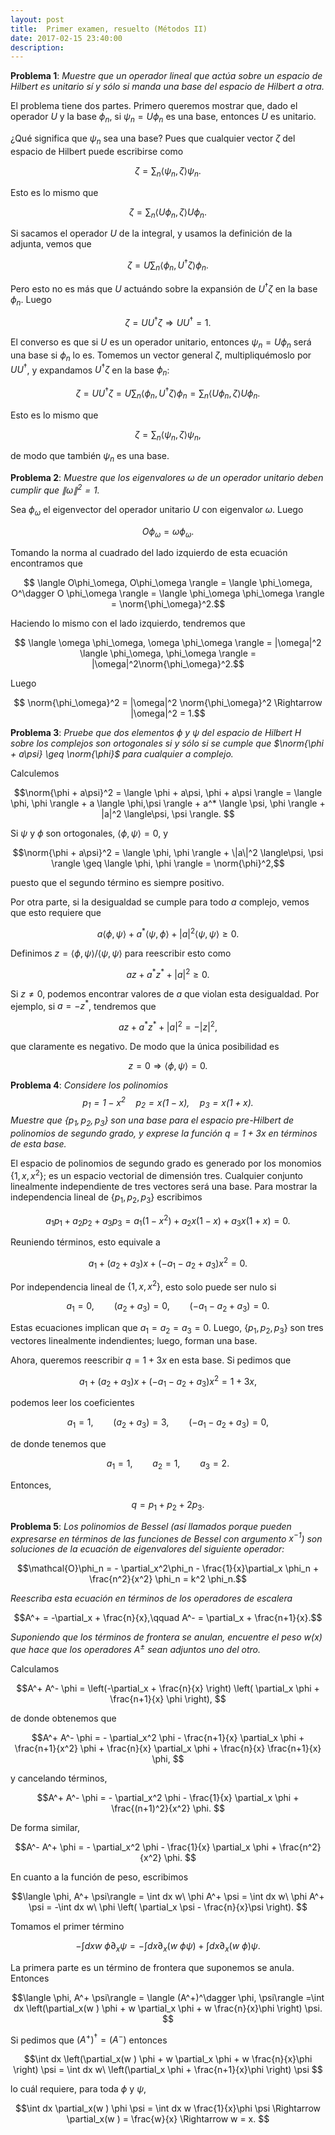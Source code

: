 ```yaml
---
layout: post
title:  Primer examen, resuelto (Métodos II)
date: 2017-02-15 23:40:00
description: 
---
```

$$\newcommand{\ket}[1]{\left |#1 \right\rangle}
\newcommand{\bra}[1]{\left\langle#1\right|}
\newcommand{\bracket}[2]{\left\langle#1\right.|\left.#2\right\rangle}
\newcommand{\vev}[1]{\left\langle#1\right\rangle}
\newcommand{\tr}{\mathrm{Tr}}	
\newcommand{\id}{1\!\!1}
\newcommand{\norm}[1]{\left\lVert #1 \right\rVert}$$

**Problema 1**: *Muestre que un operador lineal que actúa sobre un espacio de
Hilbert es unitario sí y sólo si manda una base del espacio de Hilbert
a otra.*

El problema tiene dos partes. Primero queremos mostrar que, dado el operador $U$ y la base $\phi_n$, si $\psi_n = U \phi_n$ es una base, entonces $U$ es unitario. 

¿Qué significa que $\psi_n$ sea una base? Pues que cualquier vector $\zeta$ del espacio de Hilbert puede escribirse como 

$$\zeta = \sum_n \langle\psi_n, \zeta \rangle \psi_n .$$

Esto es lo mismo que 

$$\zeta = \sum_n \langle U \phi_n, \zeta \rangle U \phi_n .$$

Si sacamos el operador $U$ de la integral, y usamos la definición de la adjunta, vemos que 

$$\zeta = U \sum_n \langle \phi_n, U^\dagger \zeta \rangle \phi_n .$$

Pero esto no es más que $U$ actuándo sobre la expansión de $U^\dagger \zeta$ en la base $\phi_n$. Luego 

$$\zeta = U  U^\dagger \zeta \Rightarrow U U^\dagger = 1.$$

El converso es que si $U$ es un operador unitario, entonces $\psi_n = U \phi_n$ será una base si $\phi_n$ lo es. Tomemos un vector general $\zeta$, multipliquémoslo por $U U^\dagger$, y expandamos $U^\dagger \zeta$ en la base $\phi_n$: 

$$\zeta =  U U^\dagger \zeta = U \sum_n \langle\phi_n, U^\dagger\zeta \rangle \phi_n  =  \sum_n \langle U\phi_n, \zeta \rangle U \phi_n .$$

Esto es lo mismo que 

$$\zeta =   \sum_n \langle \psi_n, \zeta \rangle \psi_n,$$

de modo que también $\psi_n$ es una base. 


**Problema 2**: *Muestre que los eigenvalores $\omega$ de un operador unitario deben cumplir que $\|\omega\|^2=1.$*

Sea $\phi_\omega$ el eigenvector del operador unitario $U$ con eigenvalor $\omega$. Luego

$$ O\phi_\omega = \omega \phi_\omega.$$

Tomando la norma al cuadrado del lado izquierdo de esta ecuación encontramos que

$$ \langle O\phi_\omega, O\phi_\omega \rangle = \langle \phi_\omega, O^\dagger O \phi_\omega \rangle = \langle \phi_\omega \phi_\omega \rangle = \norm{\phi_\omega}^2.$$

Haciendo lo mismo con el lado izquierdo, tendremos que

$$ \langle \omega \phi_\omega, \omega \phi_\omega \rangle = |\omega|^2 \langle \phi_\omega, \phi_\omega \rangle = |\omega|^2\norm{\phi_\omega}^2.$$

Luego 

$$ \norm{\phi_\omega}^2 = |\omega|^2 \norm{\phi_\omega}^2 \Rightarrow  |\omega|^2 = 1.$$

**Problema 3**: *Pruebe que dos elementos $\phi$ y $\psi$ del espacio
de Hilbert $H$ sobre los complejos son ortogonales si y sólo si se
cumple que $\norm{\phi + a\psi} \geq \norm{\phi}$ para cualquier $a$
complejo.*

Calculemos

$$\norm{\phi + a\psi}^2 = \langle \phi + a\psi, \phi + a\psi \rangle = \langle \phi, \phi \rangle + a \langle \phi,\psi \rangle + a^* \langle \psi, \phi \rangle + |a|^2 \langle\psi, \psi \rangle.  $$

Si $\psi$ y $\phi$ son ortogonales, $\langle \phi, \psi\rangle=0$, y

$$\norm{\phi + a\psi}^2 = \langle \phi, \phi \rangle + \|a\|^2 \langle\psi, \psi \rangle \geq  \langle \phi, \phi \rangle = \norm{\phi}^2,$$

puesto que el segundo término es siempre positivo. 

Por otra parte, si la desigualdad se cumple para todo $a$ complejo, vemos que esto requiere que 

$$ a \langle \phi,\psi \rangle + a^* \langle \psi, \phi \rangle + |a|^2 \langle\psi, \psi \rangle \geq 0.  $$

Definimos $z = \langle \phi,\psi \rangle / \langle \psi,\psi \rangle$ para reescribir esto como 

$$ a z + a^* z^* + |a|^2 \geq 0.$$

Si $z\neq 0$, podemos encontrar valores de $a$ que violan esta desigualdad. Por ejemplo, si $a = -z^*$, tendremos que 

$$a z + a^* z^* + |a|^2 = - |z|^2, $$

que claramente es negativo. De modo que la única posibilidad es

$$ z = 0\Rightarrow  \langle \phi,\psi \rangle = 0. $$



**Problema 4**: *Considere los polinomios $$p_1 = 1-x^2\quad p_2 =
x(1-x), \quad p_3= x(1+x).$$ Muestre que $\{p_1,p_2,p_3\}$ son una
base para el espacio pre-Hilbert de polinomios de segundo grado, y
exprese la función $q =1+3x$ en términos de esta base.*  

El espacio de polinomios de segundo grado es generado por los monomios $\{1,x,x^2\}$; es un espacio vectorial de dimensión tres. Cualquier conjunto linealmente independiente de tres vectores será una base. Para mostrar la independencia lineal de $\{p_1,p_2,p_3\}$ escribimos

$$a_1 p_1 + a_2 p_2 + a_3 p_3 = a_1 (1-x^2) + a_2 x(1-x) + a_3 x(1+x) =0. $$

Reuniendo términos, esto equivale a 

$$ a_1 + (a_2+a_3)x + (-a_1-a_2 + a_3)x^2 =0. $$

Por independencia lineal de $\{1,x,x^2\}$, esto solo puede ser nulo si 

$$ a_1 =0, \qquad  (a_2+a_3) =0, \qquad (-a_1-a_2 + a_3) =0. $$

Estas ecuaciones implican que $a_1 = a_2 = a_3 = 0$. Luego, $\{p_1,p_2,p_3\}$ son tres vectores linealmente indendientes; luego, forman una base. 

Ahora, queremos reescribir $q = 1 + 3x$ en esta base. Si pedimos que 

$$ a_1 + (a_2+a_3)x + (-a_1-a_2 + a_3)x^2 = 1 + 3x, $$

podemos leer los coeficientes

$$ a_1 = 1, \qquad  (a_2+a_3) = 3, \qquad (-a_1-a_2 + a_3) = 0, $$

de donde tenemos que 

$$ a_1 = 1, \qquad  a_2 = 1, \qquad a_3 = 2. $$

Entonces, 

$$ q = p_1 + p_2 + 2 p_3.$$

**Problema 5**: *Los polinomios de Bessel (así llamados porque pueden
expresarse en términos de las funciones de Bessel con argumento
$x^{-1}$) son soluciones de la ecuación de eigenvalores del siguiente
operador:*  

$$\mathcal{O}\phi_n = - \partial_x^2\phi_n -
\frac{1}{x}\partial_x
\phi_n + \frac{n^2}{x^2} \phi_n = k^2 \phi_n.$$  

*Reescriba esta ecuación en términos de los operadores de escalera*

$$A^+ = -\partial_x + \frac{n}{x},\qquad A^- = \partial_x +
\frac{n+1}{x}.$$   

*Suponiendo que los términos de frontera se anulan,
encuentre el peso $w(x)$ que hace que los operadores $A^\pm$ sean
adjuntos uno del otro.*


Calculamos

$$A^+ A^- \phi = \left(-\partial_x + \frac{n}{x} \right) \left( \partial_x \phi + \frac{n+1}{x} \phi \right), $$

de donde obtenemos que 

$$A^+ A^- \phi =   - \partial_x^2 \phi - \frac{n+1}{x} \partial_x \phi  + \frac{n+1}{x^2}  \phi +  \frac{n}{x} \partial_x \phi + \frac{n}{x} \frac{n+1}{x} \phi,  $$

y cancelando términos, 

$$A^+ A^- \phi =   - \partial_x^2 \phi - \frac{1}{x} \partial_x \phi  +  \frac{(n+1)^2}{x^2} \phi.  $$

De forma similar, 

$$A^- A^+ \phi = - \partial_x^2 \phi - \frac{1}{x} \partial_x \phi  +  \frac{n^2}{x^2} \phi.  $$

En cuanto a la función de peso, escribimos

$$\langle \phi, A^+ \psi\rangle = \int dx w\ \phi A^+ \psi =  \int dx w\ \phi A^+ \psi = -\int dx w\ \phi \left( \partial_x \psi - \frac{n}{x}\psi \right). $$ 

Tomamos el primer término

$$-\int dx w\ \phi \partial_x \psi = -\int dx \partial_x( w\ \phi  \psi) + \int dx \partial_x( w\ \phi)\psi.$$

La primera parte es un término de frontera que suponemos se anula. Entonces


$$\langle \phi, A^+ \psi\rangle = \langle (A^+)^\dagger \phi, \psi\rangle =\int dx \left(\partial_x(w ) \phi + w \partial_x \phi  + w \frac{n}{x}\phi \right)  \psi. $$ 


Si pedimos que $(A^+)^\dagger = (A^-)$ entonces 


$$\int dx \left(\partial_x(w ) \phi + w \partial_x \phi  + w \frac{n}{x}\phi \right)  \psi = \int dx w\  \left(\partial_x \phi  + \frac{n+1}{x}\phi \right)  \psi    $$ 

lo cuál requiere, para toda $\phi$ y $\psi$, 

$$\int dx \partial_x(w ) \phi   \psi = \int dx w  \frac{1}{x}\phi \psi \Rightarrow \partial_x(w ) =    \frac{w}{x} \Rightarrow w = x.  $$ 


